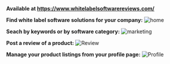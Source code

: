 **Available at https://www.whitelabelsoftwarereviews.com/**


**Find white label software solutions for your company:**
![home](https://user-images.githubusercontent.com/40340806/55982923-e8491000-5c67-11e9-81d0-42c823785992.png)


**Seach by keywords or by software category:**
![marketing](https://user-images.githubusercontent.com/40340806/55982990-129acd80-5c68-11e9-9b37-0751ae1a32e1.png)


**Post a review of a product:**
![Review](https://user-images.githubusercontent.com/40340806/55983046-352ce680-5c68-11e9-9d99-a6cb10d50002.png)


**Manage your product listings from your profile page:**
![Profile](https://user-images.githubusercontent.com/40340806/55983034-2f370580-5c68-11e9-9cdb-d0fbfab29109.png)
